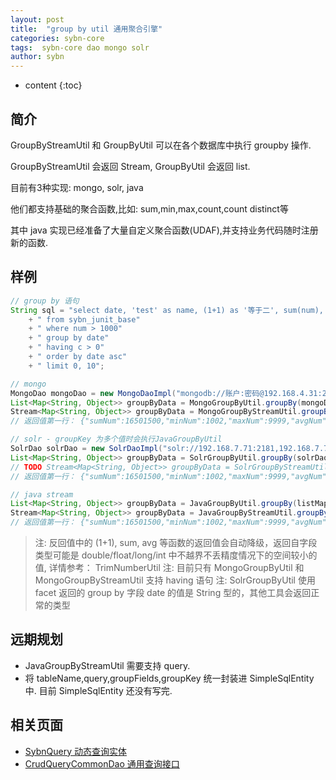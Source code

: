 ```yaml
---
layout: post
title:  "group by util 通用聚合引擎"
categories: sybn-core
tags:  sybn-core dao mongo solr
author: sybn
---
```


* content
{:toc}

## 简介
GroupByStreamUtil 和 GroupByUtil 可以在各个数据库中执行 groupby 操作.

GroupByStreamUtil 会返回 Stream, GroupByUtil 会返回 list.

目前有3种实现: mongo, solr, java

他们都支持基础的聚合函数,比如: sum,min,max,count,count distinct等

其中 java 实现已经准备了大量自定义聚合函数(UDAF),并支持业务代码随时注册新的函数.



## 样例
```java
// group by 语句
String sql = "select date, 'test' as name, (1+1) as '等于二', sum(num), max(num), avg(num), count(num), count(distinct num) as c"
    + " from sybn_junit_base"
    + " where num > 1000"
    + " group by date"
    + " having c > 0"
    + " order by date asc"
    + " limit 0, 10";

// mongo
MongoDao mongoDao = new MongoDaoImpl("mongodb://账户:密码@192.168.4.31:27017,192.168.4.32:27017/test");
List<Map<String, Object>> groupByData = MongoGroupByUtil.groupBy(mongoDao, sql);
Stream<Map<String, Object>> groupByData = MongoGroupByStreamUtil.groupBy(mongoDao, sql);
// 返回值第一行： {"sumNum":16501500,"minNum":1002,"maxNum":9999,"avgNum":5500.5,"countNum":3000,"c":3000,"date":2018419,"name":"test","等于二":2}

// solr - groupKey 为多个值时会执行JavaGroupByUtil
SolrDao solrDao = new SolrDaoImpl("solr://192.168.7.71:2181,192.168.7.72:2181/solr");
List<Map<String, Object>> groupByData = SolrGroupByUtil.groupBy(solrDao, sql);
// TODO Stream<Map<String, Object>> groupByData = SolrGroupByStreamUtil.groupBy(mongoDao, sql);
// 返回值第一行： {"sumNum":16501500,"minNum":1002,"maxNum":9999,"avgNum":5500.5,"countNum":3000,"c":3000,"date":"2018419","name":"test","等于二":2}

// java stream
List<Map<String, Object>> groupByData = JavaGroupByUtil.groupBy(listMap, sql);
Stream<Map<String, Object>> groupByData = JavaGroupByStreamUtil.groupBy(streamMap, sql);
// 返回值第一行： {"sumNum":16501500,"minNum":1002,"maxNum":9999,"avgNum":5500.5,"countNum":3000,"c":3000,"date":2018419,"name":"test","等于二":2}
```
> 注: 反回值中的 (1+1), sum, avg 等函数的返回值会自动降级，返回自字段类型可能是 double/float/long/int 中不越界不丢精度情况下的空间较小的值, 详情参考： TrimNumberUtil
> 注: 目前只有 MongoGroupByUtil 和 MongoGroupByStreamUtil 支持 having 语句
> 注: SolrGroupByUtil 使用 facet 返回的 group by 字段 date 的值是 String 型的，其他工具会返回正常的类型

## 远期规划
- JavaGroupByStreamUtil 需要支持 query.
- 将 tableName,query,groupFields,groupKey 统一封装进  SimpleSqlEntity 中. 目前 SimpleSqlEntity 还没有写完.

## 相关页面
- [SybnQuery 动态查询实体]({{site.baseurl}}/2018/03/28/sybn-query/)
- [CrudQueryCommonDao 通用查询接口]({{site.baseurl}}/2018/03/28/crud-query-common-dao/)
